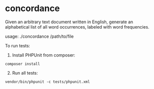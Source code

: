 # concordance
Given an arbitrary text document written in English, generate an alphabetical list of all word occurrences, labeled with word frequencies.

usage: ./concordance /path/to/file

To run tests:

1.  Install PHPUnit from composer:
```
composer install
```
2. Run all tests:
```
vendor/bin/phpunit -c tests/phpunit.xml
```

